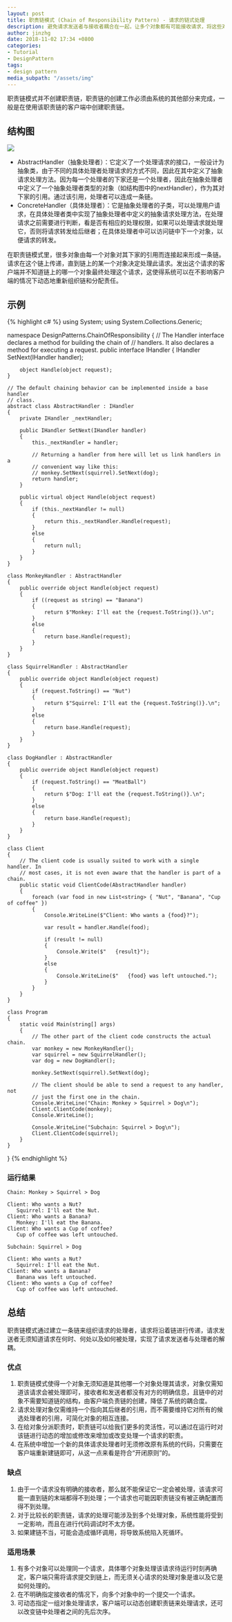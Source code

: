 ```yaml
---
layout: post
title: 职责链模式 (Chain of Responsibility Pattern) - 请求的链式处理
description: 避免请求发送者与接收者耦合在一起，让多个对象都有可能接收请求，将这些对象连接成一条链，并且沿着这条链传递请求，直到有对象处理它为止。职责链模式是一种对象行为型模式。
author: jinzhg
date: 2018-11-02 17:34 +0800
categories:
- Tutorial
- DesignPattern
tags:
- design pattern
media_subpath: "/assets/img"
---
```


职责链模式并不创建职责链，职责链的创建工作必须由系统的其他部分来完成，一般是在使用该职责链的客户端中创建职责链。

## 结构图
![](chain-of-responsibility-pattern.png)

- AbstractHandler（抽象处理者）：它定义了一个处理请求的接口，一般设计为抽象类，由于不同的具体处理者处理请求的方式不同，因此在其中定义了抽象请求处理方法。因为每一个处理者的下家还是一个处理者，因此在抽象处理者中定义了一个抽象处理者类型的对象（如结构图中的nextHandler），作为其对下家的引用。通过该引用，处理者可以连成一条链。
- ConcreteHandler（具体处理者）：它是抽象处理者的子类，可以处理用户请求，在具体处理者类中实现了抽象处理者中定义的抽象请求处理方法，在处理请求之前需要进行判断，看是否有相应的处理权限，如果可以处理请求就处理它，否则将请求转发给后继者；在具体处理者中可以访问链中下一个对象，以便请求的转发。

在职责链模式里，很多对象由每一个对象对其下家的引用而连接起来形成一条链。请求在这个链上传递，直到链上的某一个对象决定处理此请求。发出这个请求的客户端并不知道链上的哪一个对象最终处理这个请求，这使得系统可以在不影响客户端的情况下动态地重新组织链和分配责任。

## 示例
{% highlight c# %}
using System;
using System.Collections.Generic;

namespace DesignPatterns.ChainOfResponsibility
{
    // The Handler interface declares a method for building the chain of
    // handlers. It also declares a method for executing a request.
    public interface IHandler
    {
        IHandler SetNext(IHandler handler);
        
        object Handle(object request);
    }

    // The default chaining behavior can be implemented inside a base handler
    // class.
    abstract class AbstractHandler : IHandler
    {
        private IHandler _nextHandler;

        public IHandler SetNext(IHandler handler)
        {
            this._nextHandler = handler;
            
            // Returning a handler from here will let us link handlers in a
            // convenient way like this:
            // monkey.SetNext(squirrel).SetNext(dog);
            return handler;
        }
        
        public virtual object Handle(object request)
        {
            if (this._nextHandler != null)
            {
                return this._nextHandler.Handle(request);
            }
            else
            {
                return null;
            }
        }
    }

    class MonkeyHandler : AbstractHandler
    {
        public override object Handle(object request)
        {
            if ((request as string) == "Banana")
            {
                return $"Monkey: I'll eat the {request.ToString()}.\n";
            }
            else
            {
                return base.Handle(request);
            }
        }
    }

    class SquirrelHandler : AbstractHandler
    {
        public override object Handle(object request)
        {
            if (request.ToString() == "Nut")
            {
                return $"Squirrel: I'll eat the {request.ToString()}.\n";
            }
            else
            {
                return base.Handle(request);
            }
        }
    }

    class DogHandler : AbstractHandler
    {
        public override object Handle(object request)
        {
            if (request.ToString() == "MeatBall")
            {
                return $"Dog: I'll eat the {request.ToString()}.\n";
            }
            else
            {
                return base.Handle(request);
            }
        }
    }

    class Client
    {
        // The client code is usually suited to work with a single handler. In
        // most cases, it is not even aware that the handler is part of a chain.
        public static void ClientCode(AbstractHandler handler)
        {
            foreach (var food in new List<string> { "Nut", "Banana", "Cup of coffee" })
            {
                Console.WriteLine($"Client: Who wants a {food}?");

                var result = handler.Handle(food);

                if (result != null)
                {
                    Console.Write($"   {result}");
                }
                else
                {
                    Console.WriteLine($"   {food} was left untouched.");
                }
            }
        }
    }

    class Program
    {
        static void Main(string[] args)
        {
            // The other part of the client code constructs the actual chain.
            var monkey = new MonkeyHandler();
            var squirrel = new SquirrelHandler();
            var dog = new DogHandler();

            monkey.SetNext(squirrel).SetNext(dog);

            // The client should be able to send a request to any handler, not
            // just the first one in the chain.
            Console.WriteLine("Chain: Monkey > Squirrel > Dog\n");
            Client.ClientCode(monkey);
            Console.WriteLine();

            Console.WriteLine("Subchain: Squirrel > Dog\n");
            Client.ClientCode(squirrel);
        }
    }
}
{% endhighlight %}

### 运行结果
```
Chain: Monkey > Squirrel > Dog

Client: Who wants a Nut?
   Squirrel: I'll eat the Nut.
Client: Who wants a Banana?
   Monkey: I'll eat the Banana.
Client: Who wants a Cup of coffee?
   Cup of coffee was left untouched.

Subchain: Squirrel > Dog

Client: Who wants a Nut?
   Squirrel: I'll eat the Nut.
Client: Who wants a Banana?
   Banana was left untouched.
Client: Who wants a Cup of coffee?
   Cup of coffee was left untouched.
```

## 总结
职责链模式通过建立一条链来组织请求的处理者，请求将沿着链进行传递，请求发送者无须知道请求在何时、何处以及如何被处理，实现了请求发送者与处理者的解耦。

### 优点
1. 职责链模式使得一个对象无须知道是其他哪一个对象处理其请求，对象仅需知道该请求会被处理即可，接收者和发送者都没有对方的明确信息，且链中的对象不需要知道链的结构，由客户端负责链的创建，降低了系统的耦合度。
2. 请求处理对象仅需维持一个指向其后继者的引用，而不需要维持它对所有的候选处理者的引用，可简化对象的相互连接。
3. 在给对象分派职责时，职责链可以给我们更多的灵活性，可以通过在运行时对该链进行动态的增加或修改来增加或改变处理一个请求的职责。
4. 在系统中增加一个新的具体请求处理者时无须修改原有系统的代码，只需要在客户端重新建链即可，从这一点来看是符合“开闭原则”的。

### 缺点
1. 由于一个请求没有明确的接收者，那么就不能保证它一定会被处理，该请求可能一直到链的末端都得不到处理；一个请求也可能因职责链没有被正确配置而得不到处理。
2. 对于比较长的职责链，请求的处理可能涉及到多个处理对象，系统性能将受到一定影响，而且在进行代码调试时不太方便。
3. 如果建链不当，可能会造成循环调用，将导致系统陷入死循环。

### 适用场景
1. 有多个对象可以处理同一个请求，具体哪个对象处理该请求待运行时刻再确定，客户端只需将请求提交到链上，而无须关心请求的处理对象是谁以及它是如何处理的。
2. 在不明确指定接收者的情况下，向多个对象中的一个提交一个请求。
3. 可动态指定一组对象处理请求，客户端可以动态创建职责链来处理请求，还可以改变链中处理者之间的先后次序。